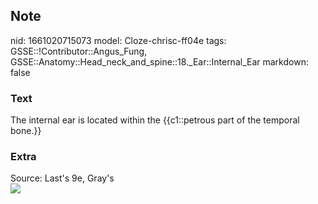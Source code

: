 ## Note
nid: 1661020715073
model: Cloze-chrisc-ff04e
tags: GSSE::!Contributor::Angus_Fung, GSSE::Anatomy::Head_neck_and_spine::18._Ear::Internal_Ear
markdown: false

### Text
The internal ear is located within the {{c1::petrous part of the temporal bone.}}

### Extra
<div>
  Source: Last's 9e, Gray's
</div>
<div><img src=
"paste-71db9288b5e4401d4f47842c97e1a75f1c767012.jpg"></div>
